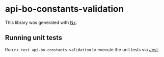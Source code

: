 # api-bo-constants-validation

This library was generated with [Nx](https://nx.dev).

## Running unit tests

Run `nx test api-bo-constants-validation` to execute the unit tests via [Jest](https://jestjs.io).
